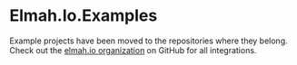 Elmah.Io.Examples
=================

Example projects have been moved to the repositories where they belong. Check out the [elmah.io organization](https://github.com/elmahio) on GitHub for all integrations.
